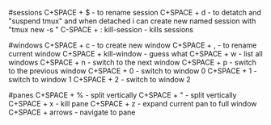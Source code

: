 #sessions
C+SPACE + $ - to rename session
C+SPACE + d - to detatch and "suspend tmux"
and when detached i can create new named session with "tmux new -s <session-name>"
C-SPACE + : kill-session - kills sessions

#windows 
C+SPACE + c - to create new window
C+SPACE + , - to rename current window
C+SPACE + kill-window - guess what
C+SPACE + w - list all windows
C+SPACE + n - switch to the next window
C+SPACE + p - switch to the previous window
C+SPACE + 0 - switch to window 0
C+SPACE + 1 - switch to window 1
C+SPACE + 2 - switch to window 2

#panes
C+SPACE + % - split vertically
C+SPACE + " - split vertically
C+SPACE + x - kill pane
C+SPACE + z - expand current pan to full window
C+SPACE + arrows - navigate to pane
